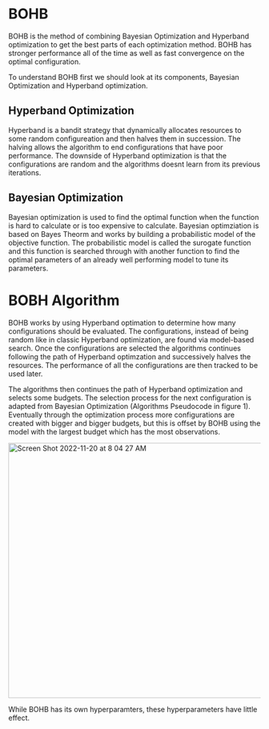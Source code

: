 # BOHB
BOHB is the method of combining Bayesian Optimization and Hyperband optimization to get the best parts of each optimization method. BOHB has stronger performance all of the time as well as fast convergence on the optimal configuration.

To understand BOHB first we should look at its components, Bayesian Optimization and Hyperband optimization.

## Hyperband Optimization
Hyperband is a bandit strategy that dynamically allocates resources to some random configureation and then halves them in succession. The halving allows the algorithm to end configurations that have poor performance. The downside of Hyperband optimization is that the configurations are random and the algorithms doesnt learn from its previous iterations.

## Bayesian Optimization
Bayesian optimization is used to find the optimal function when the function is hard to calculate or is too expensive to calculate. Bayesian optimziation is based on Bayes Theorm and works by building a probabilistic model of the objective function. The probabilistic model is called the surogate function and this function is searched through with another function to find the optimal parameters of an already well performing model to tune its parameters.

# BOBH Algorithm
BOHB works by using Hyperband optimation to determine how many configurations should be evaluated. The configurations, instead of being random like in classic Hyperband optimization, are found via model-based search. Once the configurations are selected the algorithms continues following the path of Hyperband optimzation and successively halves the resources. The performance of all the configurations are then tracked to be used later.

The algorithms then continues the path of Hyperband optimization and selects some budgets. The selection process for the next configuration is adapted from Bayesian Optimization (Algorithms Pseudocode in figure 1). Eventually through the optimization process more configurations are created with bigger and bigger budgets, but this is offset by BOHB using the model with the largest budget which has the most observations.

<img width="510" alt="Screen Shot 2022-11-20 at 8 04 27 AM" src="https://user-images.githubusercontent.com/59149625/202903423-489314b5-3b5f-44ec-ba20-5d145417f6d7.png">

While BOHB has its own hyperparamters, these hyperparameters have little effect.

